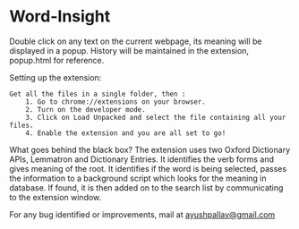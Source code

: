 # Word-Insight

Double click on any text on the current webpage, its meaning will be displayed in a popup. 
History will be maintained in the extension, popup.html for reference.

Setting up the extension:

    Get all the files in a single folder, then : 
        1. Go to chrome://extensions on your browser. 
        2. Turn on the developer mode. 
        3. Click on Load Unpacked and select the file containing all your files. 
        4. Enable the extension and you are all set to go!

What goes behind the black box?
    The extension uses two Oxford Dictionary APIs, Lemmatron and Dictionary Entries. It identifies the verb forms and gives meaning of the     root. It identifies if the word is being selected, passes the information to a background script which looks for the meaning in             database. If found, it is then added on to the search list by communicating to the extension window.

For any bug identified or improvements, mail at ayushpallav@gmail.com
